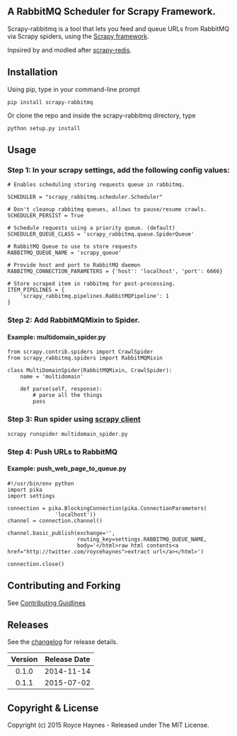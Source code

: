 ## A RabbitMQ Scheduler for Scrapy Framework.

Scrapy-rabbitmq is a tool that lets you feed and queue URLs from RabbitMQ via Scrapy spiders, using the [Scrapy framework](http://doc.scrapy.org/en/latest/index.html).

Inpsired by and modled after [scrapy-redis](https://github.com/darkrho/scrapy-redis).

## Installation

Using pip, type in your command-line prompt

```
pip install scrapy-rabbitmq
```
 
Or clone the repo and inside the scrapy-rabbitmq directory, type

```
python setup.py install
```

## Usage

### Step 1: In your scrapy settings, add the following config values:

```
# Enables scheduling storing requests queue in rabbitmq.

SCHEDULER = "scrapy_rabbitmq.scheduler.Scheduler"

# Don't cleanup rabbitmq queues, allows to pause/resume crawls.
SCHEDULER_PERSIST = True

# Schedule requests using a priority queue. (default)
SCHEDULER_QUEUE_CLASS = 'scrapy_rabbitmq.queue.SpiderQueue'

# RabbitMQ Queue to use to store requests
RABBITMQ_QUEUE_NAME = 'scrapy_queue'

# Provide host and port to RabbitMQ daemon
RABBITMQ_CONNECTION_PARAMETERS = {'host': 'localhost', 'port': 6666}

# Store scraped item in rabbitmq for post-processing.
ITEM_PIPELINES = {
    'scrapy_rabbitmq.pipelines.RabbitMQPipeline': 1
}

```

### Step 2: Add RabbitMQMixin to Spider.

#### Example: multidomain_spider.py

```
from scrapy.contrib.spiders import CrawlSpider
from scrapy_rabbitmq.spiders import RabbitMQMixin

class MultiDomainSpider(RabbitMQMixin, CrawlSpider):
    name = 'multidomain'

    def parse(self, response):
        # parse all the things
        pass

```

### Step 3: Run spider using [scrapy client](http://doc.scrapy.org/en/1.0/topics/shell.html)

```
scrapy runspider multidomain_spider.py
```

### Step 4: Push URLs to RabbitMQ

#### Example: push_web_page_to_queue.py

```
#!/usr/bin/env python
import pika
import settings

connection = pika.BlockingConnection(pika.ConnectionParameters(
               'localhost'))
channel = connection.channel()

channel.basic_publish(exchange='',
                      routing_key=settings.RABBITMQ_QUEUE_NAME,
                      body='</html>raw html contents<a href="http://twitter.com/roycehaynes">extract url</a></html>')

connection.close()

```

## Contributing and Forking

See [Contributing Guidlines](CONTRIBUTING.MD)

## Releases

See the [changelog](CHANGELOG.md) for release details.

| Version | Release Date |
| :-----: | :----------: |
| 0.1.0 | 2014-11-14 |
| 0.1.1 | 2015-07-02 |



## Copyright & License

Copyright (c) 2015 Royce Haynes - Released under The MIT License.

